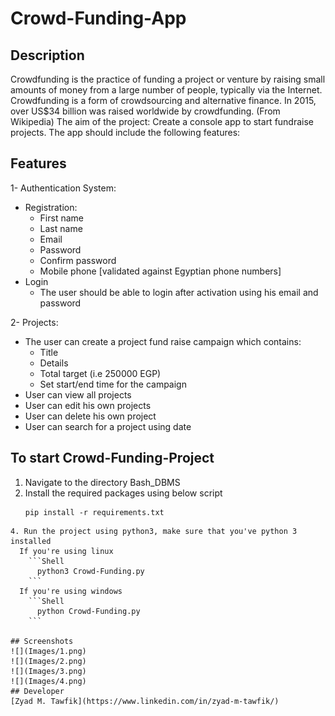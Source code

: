 # Crowd-Funding-App

## Description
Crowdfunding is the practice of funding a project or venture by raising small
amounts of money from a large number of people, typically via the Internet.
Crowdfunding is a form of crowdsourcing and alternative finance. In 2015,
over US$34 billion was raised worldwide by crowdfunding. (From Wikipedia)
The aim of the project: Create a console app to start fundraise projects.
The app should include the following features:

## Features
1- Authentication System:
- Registration:
  - First name
  - Last name
  - Email
  - Password
  - Confirm password
  - Mobile phone [validated against Egyptian phone numbers]
- Login
  - The user should be able to login after activation using his email and password
  
2- Projects:
  - The user can create a project fund raise campaign which contains:
    - Title
    - Details
    - Total target (i.e 250000 EGP)
    - Set start/end time for the campaign
  - User can view all projects
  - User can edit his own projects
  - User can delete his own project
  - User can search for a project using date

## To start Crowd-Funding-Project

1. Navigate to the directory Bash_DBMS
2. Install the required packages using below script
   ```Shell
   pip install -r requirements.txt
  ```
4. Run the project using python3, make sure that you've python 3 installed
    If you're using linux
      ```Shell
        python3 Crowd-Funding.py
      ```
    If you're using windows
      ```Shell
        python Crowd-Funding.py
      ```

## Screenshots
![](Images/1.png)
![](Images/2.png)
![](Images/3.png)
![](Images/4.png)
## Developer
[Zyad M. Tawfik](https://www.linkedin.com/in/zyad-m-tawfik/)

